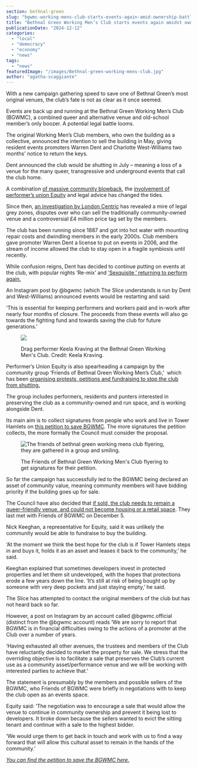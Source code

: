 ```yaml
---
section: bethnal-green
slug: "bgwmc-working-mens-club-starts-events-again-amid-ownership-battle"
title: "Bethnal Green Working Men’s Club starts events again amidst ownership disputes"
publicationDate: "2024-12-12"
categories: 
  - "local"
  - "democracy"
  - "economy"
  - "news"
tags: 
  - "news"
featuredImage: "/images/Bethnal-green-working-mens-club.jpg"
author: "agatha-scaggiante"
---
```


With a new campaign gathering speed to save one of Bethnal Green’s most original venues, the club’s fate is not as clear as it once seemed.

Events are back up and running at the Bethnal Green Working Men’s Club (BGWMC), a combined queer and alternative venue and old-school member’s only boozer. A potential legal battle looms.

The original Working Men’s Club members, who own the building as a collective, announced the intention to sell the building in May, giving resident events promoters Warren Dent and Charlotte West-Williams two months' notice to return the keys. 

Dent announced the club would be shutting in July – meaning a loss of a venue for the many queer, transgressive and underground events that call the club home. 

A combination [of massive community blowback](https://www.standard.co.uk/going-out/bars/bethnal-green-working-mens-club-closure-b1175170.html), the [involvement of performer’s union Equity](https://bethnalgreenlondon.co.uk/rally-save-bgwmc-working-mens-club-queer-friendly-venue/) and legal advice has changed the tides. 

Since then, [an investigation by London Centric](https://www.londoncentric.media/p/drag-queens-secret-votes-and-the) has revealed a mire of legal grey zones, disputes over who can sell the traditionally community-owned venue and a controversial £4 million price tag set by the members.  

The club has been running since 1887 and got into hot water with mounting repair costs and dwindling members in the early 2000s. Club members gave promoter Warren Dent a license to put on events in 2006, and the stream of income allowed the club to stay open in a fragile symbiosis until recently. 

While confusion reigns, Dent has decided to continue putting on events at the club, with popular nights ‘Re-mix’ and [‘Sexquisite,’ returning to perform again.](https://bethnalgreenlondon.co.uk/sexquisite-sex-workers-cabaret-bethnal-green-working-mens-club/)

An Instagram post by @bgwmc (which The Slice understands is run by Dent and West-Williams) announced events would be restarting and said: 

‘This is essential for keeping performers and workers paid and in-work after nearly four months of closure. The proceeds from these events will also go towards the fighting fund and towards saving the club for future generations.’ 

<figure>

![](/images/drag-performer-keela-kraving-bethnal-green-working-mens-club.jpg)

<figcaption>

Drag performer Keela Kraving at the Bethnal Green Working Men's Club. Credit: Keela Kraving.

</figcaption>

</figure>

Performer’s Union Equity is also spearheading a campaign by the community group ‘Friends of Bethnal Green Working Men’s Club,’  which has been [organising protests, petitions and fundraising to stop the club from shutting.](https://bethnalgreenlondon.co.uk/working-mens-club-bgwmc-explores-community-ownership/)

The group includes performers, residents and punters interested in preserving the club as a community-owned and run space, and is working alongside Dent.

Its main aim is to collect signatures from people who work and live in Tower Hamlets on [this petition to save BGWMC](https://www.megaphone.org.uk/petitions/open-letter-to-tower-hamlets-mayor-lutfur-rahman-buy-bethnal-green-wnc-and-save-our-venue). The more signatures the petition collects, the more formally the Council must consider the proposal. 

<figure>

![The friends of bethnal green working mens club flyering, they are gathered in a group and smiling. ](/images/friends-of-bethnal-green-working-mens-club-flyering-credit-equity-1024x683.jpg)

<figcaption>

The Friends of Bethnal Green Working Men's Club flyering to get signatures for their petition.

</figcaption>

</figure>

So far the campaign has successfully led to the BGWMC being declared an asset of community value, meaning community members will have bidding priority if the building goes up for sale.

The Council have also decided that [if sold, the club needs to remain a queer-friendly venue, and could not become housing or a retail space](https://bethnalgreenlondon.co.uk/council-says-working-men-s-club-bgwmc-must-stay-community-queer-venue/). They last met with Friends of BGWMC on December 5. 

Nick Keeghan, a representative for Equity, said it was unlikely the community would be able to fundraise to buy the building. 

‘At the moment we think the best hope for the club is if Tower Hamlets steps in and buys it, holds it as an asset and leases it back to the community,’ he said. 

Keeghan explained that sometimes developers invest in protected properties and let them sit undeveloped, with the hopes that protections erode a few years down the line. ‘It’s still at risk of being bought up by someone with very deep pockets and just staying empty,’ he said.  

The Slice has attempted to contact the original members of the club but has not heard back so far. 

However, a post on Instagram by an account called @bgwmc.official (distinct from the @bgwmc account) reads ‘We are sorry to report that BGWMC is in financial difficulties owing to the actions of a promoter at the Club over a number of years.

‘Having exhausted all other avenues, the trustees and members of the Club have reluctantly decided to market the property for sale. We stress that the overriding objective is to facilitate a sale that preserves the Club’s current use as a community asset/performance venue and we will be working with interested parties to achieve that.’ 

The statement is presumably by the members and possible sellers of the BGWMC, who Friends of BGWMC were briefly in negotiations with to keep the club open as an events space. 

Equity said: ‘The negotiation was to encourage a sale that would allow the venue to continue in community ownership and prevent it being lost to developers. It broke down because the sellers wanted to evict the sitting tenant and continue with a sale to the highest bidder.

‘We would urge them to get back in touch and work with us to find a way forward that will allow this cultural asset to remain in the hands of the community.’

[_You can find the petition to save the BGWMC here._](https://www.megaphone.org.uk/petitions/open-letter-to-tower-hamlets-mayor-lutfur-rahman-buy-bethnal-green-wnc-and-save-our-venue)
